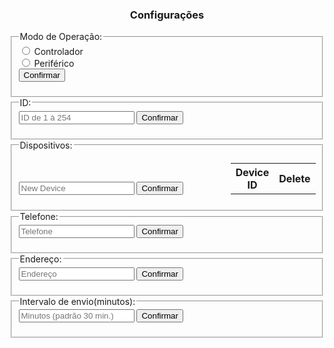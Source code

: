 <center>
    <h3>Configurações</h3>
</center>

<fieldset id="device_mode_filedset">
    <legend>Modo de Operação:</legend>
    <form target="_top" action="/set/mode" id="mode" method="POST">
        <input type="radio" id="controller" name="mode" value="controller">
        <label for="controller">Controlador</label><br>
        <input type="radio" id="peripheral" name="mode" value="peripheral">
        <label for="peripheral">Periférico</label><br>
        <input onclick="redirect();" type="submit" value="Confirmar">
    </form>
</fieldset>

<fieldset id="peripheral_id_fieldset">
    <legend>ID:</legend>
    <form target="_top" action="/set/id" id="mode" method="POST">
        <input type="text" name="id" id="id" placeholder="ID de 1 à 254" pattern="([1-9]|[1-9][0-9]|1[0-9][0-9]|2[0-4][0-9]|25[0-4])$">
        <input onclick="redirect();" type="submit" value="Confirmar">
    </form>
</fieldset>

<fieldset id="devices-fieldset">
    <legend>Dispositivos:</legend>
    <div style="width: 100%; display: table;">
        <div style="display: table-row">
            <div style="width: 600px; display: table-cell;">
            <form target="_top" action="/add/device" id="mode" method="POST">
                <input type="text" name="device" id="device" placeholder="New Device" pattern="([1-9]|[1-9][0-9]|1[0-9][0-9]|2[0-4][0-9]|25[0-4])$">
                <input onclick="redirect();" type="submit" value="Confirmar">
            </form>
            </div>
            <div id="devices-div" style="display: table-cell;">
                <table id="devices-table">
                    <tr>
                        <th>Device ID</th>
                        <th>Delete</th>
                    </tr>
                </table>
            </div>
        </div>
    </div>
</fieldset>

<fieldset id="phone_number_fieldset">
    <legend>Telefone:</legend>
    <form target="_top" action="/set/phone" id="phone_number" method="POST">
        <input type="tel" name="phone" id="phone" placeholder="Telefone" pattern="^\(?(?:[14689][1-9]|2[12478]|3[1234578]|5[1345]|7[134579])\)? ?(?:[2-8]|9[1-9])[0-9]{3}\-?[0-9]{4}$">
        <input onclick="redirect();" type="submit" value="Confirmar">
    </form>
</fieldset>

<fieldset id="local_fieldset">
    <legend>Endereço:</legend>
    <form target="_top" action="/set/local" id="local" method="POST">
        <input type="text" name="local" id="local_address" placeholder="Endereço">
        <input onclick="redirect();" type="submit" value="Confirmar">
    </form>
</fieldset>

<fieldset id="interval_fieldset">
    <legend>Intervalo de envio(minutos):</legend>
    <form target="_top" action="/set/interval" id="interval" method="POST">
        <input type="text" name="interval" id="interval_field" placeholder="Minutos (padrão 30 min.)" pattern="^[1-9][0-9]*$">
        <input onclick="redirect();" type="submit" value="Confirmar">
    </form>
</fieldset>
